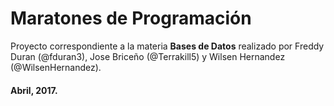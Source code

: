 # Maratones de Programación

Proyecto correspondiente a la materia **Bases de Datos** realizado por Freddy Duran (@fduran3), Jose Briceño (@Terrakill5) y Wilsen Hernandez (@WilsenHernandez).

#### Abril, 2017.
